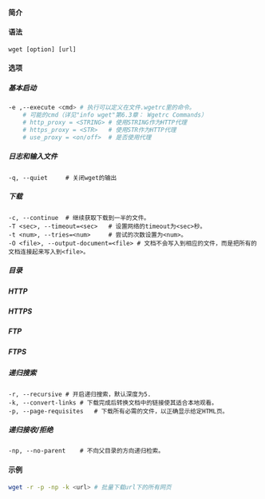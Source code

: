 #### 简介

#### 语法

```
wget [option] [url]
```

#### 选项

##### 基本启动

```bash
-e ,--execute <cmd>	# 执行可以定义在文件.wgetrc里的命令。
	# 可能的cmd（详见"info wget"第6.3章： Wgetrc Commands）
	# http_proxy = <STRING>	# 使用STRING作为HTTP代理
	# https_proxy = <STR>	# 使用STR作为HTTP代理
	# use_proxy = <on/off>	# 是否使用代理
```



##### 日志和输入文件

```
-q, --quiet		# 关闭wget的输出
```



##### 下载

```
-c, --continue	# 继续获取下载到一半的文件。
-T <sec>, --timeout=<sec>	# 设置网络的timeout为<sec>秒。
-t <num>, --tries=<num>		# 尝试的次数设置为<num>。
-O <file>, --output-document=<file>	# 文档不会写入到相应的文件，而是把所有的文档连接起来写入到<file>。
```



##### 目录

##### HTTP

##### HTTPS

##### FTP

##### FTPS

##### 递归搜索

```
-r, --recursive	# 开启递归搜索，默认深度为5.
-k, --convert-links	# 下载完成后转换文档中的链接使其适合本地观看。
-p, --page-requisites	# 下载所有必需的文件，以正确显示给定HTML页。
```



##### 递归接收/拒绝

```
-np, --no-parent	# 不向父目录的方向递归检索。
```

#### 示例

```bash
wget -r -p -np -k <url>	# 批量下载url下的所有网页
```

